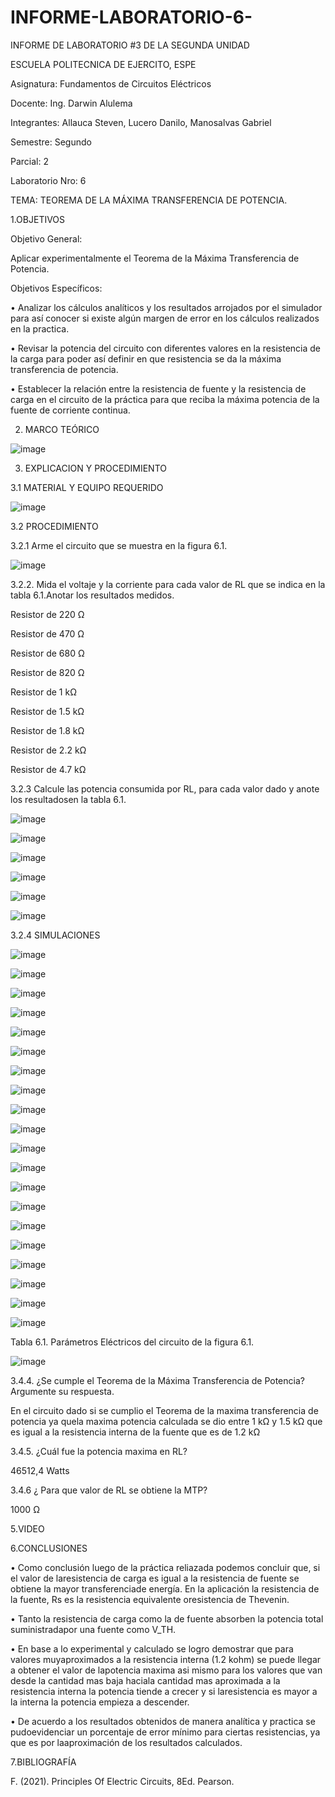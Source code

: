 # INFORME-LABORATORIO-6-

INFORME DE LABORATORIO #3 DE LA SEGUNDA UNIDAD

ESCUELA POLITECNICA DE EJERCITO, ESPE

Asignatura: Fundamentos de Circuitos Eléctricos

Docente: Ing. Darwin Alulema

Integrantes: Allauca Steven, Lucero Danilo, Manosalvas Gabriel

Semestre: Segundo

Parcial: 2

Laboratorio Nro: 6

TEMA: TEOREMA DE LA MÁXIMA TRANSFERENCIA DE POTENCIA.

1.OBJETIVOS

Objetivo General:

Aplicar experimentalmente el Teorema de la Máxima Transferencia de Potencia.

Objetivos Específicos:

• Analizar los cálculos analíticos y los resultados arrojados por el simulador para así conocer si existe algún margen de error en los cálculos realizados en la practica.

• Revisar la potencia del circuito con diferentes valores en la resistencia de la carga para poder así definir en que resistencia se da la máxima transferencia de potencia.

• Establecer la relación entre la resistencia de fuente y la resistencia de carga en el circuito de la práctica para que reciba la máxima potencia de la fuente de corriente continua.

2. MARCO TEÓRICO

![image](https://user-images.githubusercontent.com/93210648/149963065-2ac89a9b-3bbe-449c-861b-a89e35814b12.png)


3. EXPLICACION Y PROCEDIMIENTO 

3.1 MATERIAL Y EQUIPO REQUERIDO

![image](https://user-images.githubusercontent.com/93210648/149954488-37fa42df-54e6-498e-8220-d986a53dcd59.png)

3.2 PROCEDIMIENTO

3.2.1 Arme el circuito que se muestra en la figura 6.1.

![image](https://user-images.githubusercontent.com/93210648/149954768-6bae0367-355c-450b-96a2-e7d0649f6d7a.png)


3.2.2. Mida el voltaje y la corriente para cada valor de RL que se indica en la tabla 6.1.Anotar los resultados medidos.

Resistor de 220 Ω

Resistor de 470 Ω

Resistor de 680 Ω

Resistor de 820 Ω

Resistor de 1 kΩ

Resistor de 1.5 kΩ

Resistor de 1.8 kΩ

Resistor de 2.2 kΩ

Resistor de 4.7 kΩ

3.2.3 Calcule las potencia consumida por RL, para cada valor dado y anote los resultadosen la tabla 6.1.

![image](https://user-images.githubusercontent.com/93210648/149954866-0b539e51-ee53-4701-b122-6a833521db0b.png)

![image](https://user-images.githubusercontent.com/93210648/149954950-07f13c0d-61f2-4658-918c-dc09741dee05.png)

![image](https://user-images.githubusercontent.com/93210648/149955076-1aabfb20-aeaa-4eaa-a4a6-add797617f81.png)

![image](https://user-images.githubusercontent.com/93210648/149955134-7df9a29d-7e55-4a33-9bed-09bd3450466c.png)

![image](https://user-images.githubusercontent.com/93210648/149955158-e148f167-ea3d-4d4a-b92e-a52f097aef86.png)

![image](https://user-images.githubusercontent.com/93210648/149955188-48f6efde-73e2-4c1a-8ba3-539b9e102ef9.png)

3.2.4 SIMULACIONES

![image](https://user-images.githubusercontent.com/93210648/149955313-88c1982a-d5e1-434d-a1e9-68140baf13b3.png)

![image](https://user-images.githubusercontent.com/93210648/149955450-334622d3-d486-417d-8587-126df419424a.png)

![image](https://user-images.githubusercontent.com/93210648/149955564-03f7700e-1e5e-47db-b3b8-59a79d628ff4.png)

![image](https://user-images.githubusercontent.com/93210648/149955626-cdec8c92-8407-4121-8583-0c198d7c29d7.png)

![image](https://user-images.githubusercontent.com/93210648/149956022-6b6d42b5-3b37-4d72-b886-ff0d69ec84a5.png)

![image](https://user-images.githubusercontent.com/93210648/149956082-e621ea8a-444b-4fd2-a322-bfb38c186e8e.png)

![image](https://user-images.githubusercontent.com/93210648/149956320-803f991b-686c-4601-b61b-00ff17464f09.png)

![image](https://user-images.githubusercontent.com/93210648/149956375-5c649c2a-bc11-41dc-a3e8-435847a217aa.png)

![image](https://user-images.githubusercontent.com/93210648/149956431-5a18d97e-d54c-4861-bbe8-3dacbac49031.png)

![image](https://user-images.githubusercontent.com/93210648/149956487-715209e8-9346-4440-83b6-cc22647fd0ac.png)

![image](https://user-images.githubusercontent.com/93210648/149956549-93dced85-1654-4864-ba5a-0dc8d2f8e40b.png)

![image](https://user-images.githubusercontent.com/93210648/149956574-d498dfac-3083-49c8-a829-71cb016d76d8.png)

![image](https://user-images.githubusercontent.com/93210648/149956618-c65520e2-0061-46dd-af3d-7aef4803629c.png)

![image](https://user-images.githubusercontent.com/93210648/149956679-621abd92-92e8-4534-b9e2-92a5b34364ea.png)

![image](https://user-images.githubusercontent.com/93210648/149956738-48d942ab-13a9-4f80-b671-ebb5fb633fbc.png)

![image](https://user-images.githubusercontent.com/93210648/149956784-14a9f0d7-cfc1-449a-9415-cea672caf5f8.png)

![image](https://user-images.githubusercontent.com/93210648/149956833-995db082-09ce-436f-a3c4-5870ec7ff65b.png)

![image](https://user-images.githubusercontent.com/93210648/149956873-8d52f792-7dfe-453d-b5e3-2e740dfefadc.png)

![image](https://user-images.githubusercontent.com/93210648/149956921-fd91655c-2323-46bd-ad3f-b73832eaf931.png)

![image](https://user-images.githubusercontent.com/93210648/149956959-c9b22897-bd64-4745-b45c-ebcabb63541d.png)

Tabla 6.1. Parámetros Eléctricos del circuito de la figura 6.1.

![image](https://user-images.githubusercontent.com/93210648/149963421-c7bde42a-cb4f-49ac-9ddd-cf7553591fff.png)


3.4.4. ¿Se cumple el Teorema de la Máxima Transferencia de Potencia? Argumente su respuesta.

En el circuito dado si se cumplio el Teorema de la maxima transferencia de potencia ya quela maxima potencia calculada se dio entre 1 kΩ y 1.5 kΩ que es igual a la resistencia interna de la fuente que es de 1.2 kΩ

3.4.5. ¿Cuál fue la potencia maxima en RL?

46512,4 Watts

3.4.6 ¿ Para que valor de RL se obtiene la MTP?

1000 Ω

5.VIDEO



6.CONCLUSIONES

• Como conclusión luego de la práctica reliazada podemos concluir que, si el valor de laresistencia de carga es igual a la resistencia de fuente se obtiene la mayor transferenciade energía. En la aplicación la resistencia de la fuente, Rs es la resistencia equivalente oresistencia de Thevenin.

• Tanto la resistencia de carga como la de fuente absorben la potencia total suministradapor una fuente como V_TH.

• En base a lo experimental y calculado se logro demostrar que para valores muyaproximados a la resistencia interna (1.2 kohm) se puede llegar a obtener el valor de lapotencia maxima asi mismo para los valores que van desde la cantidad mas baja haciala cantidad mas aproximada a la resistencia interna la potencia tiende a crecer y si laresistencia es mayor a la interna la potencia empieza a descender.

• De acuerdo a los resultados obtenidos de manera analítica y practica se pudoevidenciar un porcentaje de error mínimo para ciertas resistencias, ya que es por laaproximación de los resultados calculados.

7.BIBLIOGRAFÍA

F. (2021). Principles Of Electric Circuits, 8Ed. Pearson.

